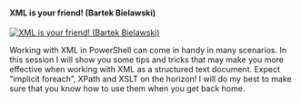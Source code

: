 ﻿#### XML is your friend! (Bartek Bielawski)

[![XML is your friend! (Bartek Bielawski)](https://i1.ytimg.com/vi/x3jPzCmKXII/hqdefault.jpg "XML is your friend! (Bartek Bielawski)")](https://www.youtube.com/watch?v=x3jPzCmKXII)

Working with XML in PowerShell can come in handy in many scenarios. In this session I will show you some tips and tricks that may make you more effective when working with XML as a structured text document. Expect “implicit foreach”, XPath and XSLT on the horizon! I will do my best to make sure that you know how to use them when you get back home.


